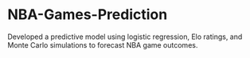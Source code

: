# NBA-Games-Prediction
Developed a predictive model using logistic regression, Elo ratings, and Monte Carlo simulations to forecast NBA game outcomes.
